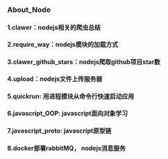 ### About_Node

#### 1.clawer：nodejs相关的爬虫总结 
#### 2.require_way：nodejs模块的加载方式
#### 3.clawer_github_stars：nodejs爬取github项目star数
#### 4.upload：nodejs文件上传服务器
#### 5.quickrun: 用进程模块从命令行快速启动应用
#### 6.javascript_OOP: javascript面向对象学习
#### 7.javascript_proto: javascript原型链
#### 8.docker部署rabbitMQ， nodejs消息服务
